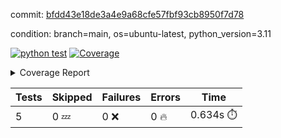 commit: [bfdd43e18de3a4e9a68cfe57fbf93cb8950f7d78](https://github.com/rcmdnk/python-action-test/tree/bfdd43e18de3a4e9a68cfe57fbf93cb8950f7d78)

condition: branch=main, os=ubuntu-latest, python_version=3.11

[![python test](https://github.com/rcmdnk/python-action-test/actions/workflows/test.yml/badge.svg)](https://github.com/rcmdnk/python-action-test/actions/runs/11696274789)
<a href="https://github.com/rcmdnk/python-action-test/blob/bfdd43e18de3a4e9a68cfe57fbf93cb8950f7d78/README.md"><img alt="Coverage" src="https://img.shields.io/badge/Coverage-93%25-brightgreen.svg" /></a><details><summary>Coverage Report </summary><table><tr><th>File</th><th>Stmts</th><th>Miss</th><th>Cover</th><th>Missing</th></tr><tbody><tr><td colspan="5"><b>src/python_action_test</b></td></tr><tr><td>&nbsp; &nbsp;<a href="https://github.com/rcmdnk/python-action-test/blob/bfdd43e18de3a4e9a68cfe57fbf93cb8950f7d78/src/python_action_test/python_action_test.py">python_action_test.py</a></td><td>10</td><td>1</td><td>90%</td><td><a href="https://github.com/rcmdnk/python-action-test/blob/bfdd43e18de3a4e9a68cfe57fbf93cb8950f7d78/src/python_action_test/python_action_test.py#L15">15</a></td></tr><tr><td><b>TOTAL</b></td><td><b>14</b></td><td><b>1</b></td><td><b>93%</b></td><td>&nbsp;</td></tr></tbody></table></details>

| Tests | Skipped | Failures | Errors | Time |
| ----- | ------- | -------- | -------- | ------------------ |
| 5 | 0 :zzz: | 0 :x: | 0 :fire: | 0.634s :stopwatch: |

